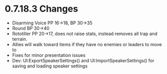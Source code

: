 # 0.7.18.3 Changes #

* Disarming Voice PP 16->18, BP 30->35
* Round BP 30->40
* Rototiller PP 20->17, does not raise stats, instead removes all trap and terrain.
* Allies will walk toward items if they have no enemies or leaders to move to
* Fixes for minor presentation issues
* Dev: UI:ExportSpeakerSettings() and UI:ImportSpeakerSettings() for saving and loading speaker settings